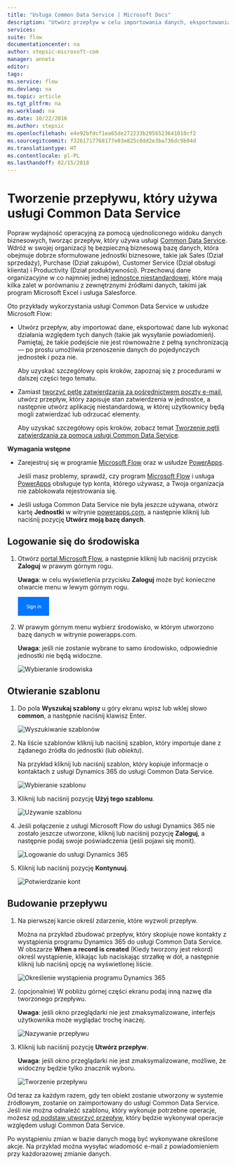 ```yaml
---
title: "Usługa Common Data Service | Microsoft Docs"
description: "Utwórz przepływ w celu importowania danych, eksportowania danych lub budowania zatwierdzeń przy użyciu usługi Common Data Service."
services: 
suite: flow
documentationcenter: na
author: stepsic-microsoft-com
manager: anneta
editor: 
tags: 
ms.service: flow
ms.devlang: na
ms.topic: article
ms.tgt_pltfrm: na
ms.workload: na
ms.date: 10/22/2016
ms.author: stepsic
ms.openlocfilehash: e4e92bfdcf1ea65de272233b2056523641010cf2
ms.sourcegitcommit: f3261717768177e03e825c0dd2e3ba736dc9b94d
ms.translationtype: HT
ms.contentlocale: pl-PL
ms.lasthandoff: 02/15/2018
---
```

# <a name="create-a-flow-that-uses-the-common-data-service"></a>Tworzenie przepływu, który używa usługi Common Data Service
Popraw wydajność operacyjną za pomocą ujednoliconego widoku danych biznesowych, tworząc przepływ, który używa usługi [Common Data Service](https://powerapps.microsoft.com/tutorials/data-platform-intro/). Wdróż w swojej organizacji tę bezpieczną biznesową bazę danych, która obejmuje dobrze sformułowane jednostki biznesowe, takie jak Sales (Dział sprzedaży), Purchase (Dział zakupów), Customer Service (Dział obsługi klienta) i Productivity (Dział produktywności). Przechowuj dane organizacyjne w co najmniej jednej [jednostce niestandardowej](https://powerapps.microsoft.com/tutorials/data-platform-create-entity/), które mają kilka zalet w porównaniu z zewnętrznymi źródłami danych, takimi jak program Microsoft Excel i usługa Salesforce.

Oto przykłady wykorzystania usługi Common Data Service w usłudze Microsoft Flow:

* Utwórz przepływ, aby importować dane, eksportować dane lub wykonać działania względem tych danych (takie jak wysyłanie powiadomień). Pamiętaj, że takie podejście nie jest równoważne z pełną synchronizacją — po prostu umożliwia przenoszenie danych do pojedynczych jednostek i poza nie.
  
    Aby uzyskać szczegółowy opis kroków, zapoznaj się z procedurami w dalszej części tego tematu.
* Zamiast [tworzyć pętlę zatwierdzania za pośrednictwem poczty e-mail](wait-for-approvals.md), utwórz przepływ, który zapisuje stan zatwierdzenia w jednostce, a następnie utwórz aplikację niestandardową, w której użytkownicy będą mogli zatwierdzać lub odrzucać elementy.
  
    Aby uzyskać szczegółowy opis kroków, zobacz temat [Tworzenie pętli zatwierdzania za pomocą usługi Common Data Service](common-data-model-approve.md).

**Wymagania wstępne**

* Zarejestruj się w programie [Microsoft Flow](https://flow.microsoft.com) oraz w usłudze [PowerApps](https://web.powerapps.com).
  
    Jeśli masz problemy, sprawdź, czy program [Microsoft Flow](sign-up-sign-in.md) i usługa [PowerApps](https://powerapps.microsoft.com/tutorials/signup-for-powerapps/) obsługuje typ konta, którego używasz, a Twoja organizacja nie zablokowała rejestrowania się.
* Jeśli usługa Common Data Service nie była jeszcze używana, otwórz kartę **Jednostki** w witrynie [powerapps.com](https://web.powerapps.com/#/entities), a następnie kliknij lub naciśnij pozycję **Utwórz moją bazę danych**.

## <a name="sign-in-to-your-environment"></a>Logowanie się do środowiska
1. Otwórz [portal Microsoft Flow](https://flow.microsoft.com), a następnie kliknij lub naciśnij przycisk **Zaloguj** w prawym górnym rogu.
   
    **Uwaga**: w celu wyświetlenia przycisku **Zaloguj** może być konieczne otwarcie menu w lewym górnym rogu.
   
    ![Logowanie](./media/common-data-model-intro/signin-flow.png)
2. W prawym górnym menu wybierz środowisko, w którym utworzono bazę danych w witrynie powerapps.com.
   
    **Uwaga**: jeśli nie zostanie wybrane to samo środowisko, odpowiednie jednostki nie będą widoczne.
   
    ![Wybieranie środowiska](./media/common-data-model-intro/select-environment.png)

## <a name="open-a-template"></a>Otwieranie szablonu
1. Do pola **Wyszukaj szablony** u góry ekranu wpisz lub wklej słowo **common**, a następnie naciśnij klawisz Enter.
   
    ![Wyszukiwanie szablonów](./media/common-data-model-intro/template-search.png)
2. Na liście szablonów kliknij lub naciśnij szablon, który importuje dane z żądanego źródła do jednostki (lub *obiektu*).
   
    Na przykład kliknij lub naciśnij szablon, który kopiuje informacje o kontaktach z usługi Dynamics 365 do usługi Common Data Service.
   
    ![Wybieranie szablonu](./media/common-data-model-intro/choose-template.png)
3. Kliknij lub naciśnij pozycję **Użyj tego szablonu**.
   
    ![Używanie szablonu](./media/common-data-model-intro/use-template.png)
4. Jeśli połączenie z usługi Microsoft Flow do usługi Dynamics 365 nie zostało jeszcze utworzone, kliknij lub naciśnij pozycję **Zaloguj**, a następnie podaj swoje poświadczenia (jeśli pojawi się monit).
   
    ![Logowanie do usługi Dynamics 365](./media/common-data-model-intro/dynamics-signin.png)
5. Kliknij lub naciśnij pozycję **Kontynuuj**.
   
    ![Potwierdzanie kont](./media/common-data-model-intro/confirm-accounts.png)

## <a name="build-your-flow"></a>Budowanie przepływu
1. Na pierwszej karcie określ zdarzenie, które wyzwoli przepływ.
   
    Można na przykład zbudować przepływ, który skopiuje nowe kontakty z wystąpienia programu Dynamics 365 do usługi Common Data Service. W obszarze **When a record is created** (Kiedy tworzony jest rekord) określ wystąpienie, klikając lub naciskając strzałkę w dół, a następnie kliknij lub naciśnij opcję na wyświetlonej liście.
   
    ![Określenie wystąpienia programu Dynamics 365](./media/common-data-model-intro/specify-instance.png)
2. (opcjonalnie) W pobliżu górnej części ekranu podaj inną nazwę dla tworzonego przepływu.
   
    **Uwaga**: jeśli okno przeglądarki nie jest zmaksymalizowane, interfejs użytkownika może wyglądać trochę inaczej.
   
    ![Nazywanie przepływu](./media/common-data-model-intro/name-flow.png)
3. Kliknij lub naciśnij pozycję **Utwórz przepływ**.
   
    **Uwaga**: jeśli okno przeglądarki nie jest zmaksymalizowane, możliwe, że widoczny będzie tylko znacznik wyboru.
   
    ![Tworzenie przepływu](./media/common-data-model-intro/create-flow.png)

Od teraz za każdym razem, gdy ten obiekt zostanie utworzony w systemie źródłowym, zostanie on zaimportowany do usługi Common Data Service. Jeśli nie można odnaleźć szablonu, który wykonuje potrzebne operacje, możesz [od podstaw utworzyć przepływ](get-started-logic-flow.md), który będzie wykonywał operacje względem usługi Common Data Service.

Po wystąpieniu zmian w bazie danych mogą być wykonywane określone akcje. Na przykład można wysyłać wiadomość e-mail z powiadomieniem przy każdorazowej zmianie danych.

